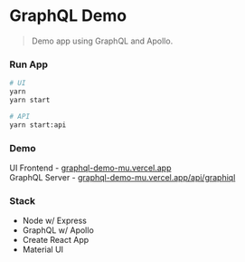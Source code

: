 # GraphQL Demo

> Demo app using GraphQL and Apollo.

### Run App
```bash
# UI
yarn
yarn start
```
```bash
# API
yarn start:api
```

### Demo
UI Frontend - [graphql-demo-mu.vercel.app](https://graphql-demo-mu.vercel.app)
\
GraphQL Server - [graphql-demo-mu.vercel.app/api/graphiql](https://graphql-demo-mu.vercel.app/api/graphiql)

### Stack
* Node w/ Express
* GraphQL w/ Apollo
* Create React App
* Material UI
